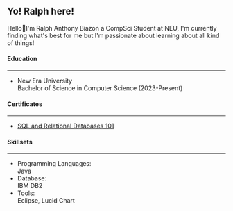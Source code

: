 <head>
<h2>Yo! Ralph here! </h2>
<p> Hello👋I'm Ralph Anthony Biazon  a CompSci Student at NEU, I'm currently finding what's best for me but I'm passionate about learning about all kind of things!</p>
</head>

<body>
<h4>Education</h4>
<hr>
<ul>
<li>
<p> New Era University <br> 
Bachelor of Science in Computer Science (2023-Present) 
</li>
</p>
</ul>
<h4> Certificates </h4>
<hr>
<ul>
<li><a href="https://courses.cognitiveclass.ai/certificates/7721fa82232040869256eef41a387831">SQL and Relational Databases 101</a>
</ul>
<h4>Skillsets</h4>
<hr>
<ul>
<li>
Programming Languages: <br> Java
</li>
<li>
Database: <br> IBM DB2
</li>
<li>
Tools: <br> Eclipse, Lucid Chart
</li>
</ul>
</body>

